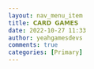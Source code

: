 ```yaml
---
layout: nav_menu_item
title: 𝗖𝗔𝗥𝗗 𝗚𝗔𝗠𝗘𝗦
date: 2022-10-27 11:33
author: yeahgamesdevs
comments: true
categories: [Primary]
---
```



